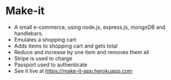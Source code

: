 # Make-it
* A small e-commerce, using node.js, express.js, mongoDB and handlebars.
* Emulates a shopping cart
* Adds items to shopping cart and gets total
* Reduce and increase by one item and removes them all
* Stripe is used to charge
* Passport used to authenticate
* See it live at https://make-it-app.herokuapp.com 
